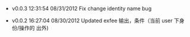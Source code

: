 * v0.0.3 12:31:54 08/31/2012
  Fix change identity name bug

* v0.0.2 16:27:04 08/30/2012
  Updated exfee 输出，条件（当前 user 下身份/操作的 出外)
